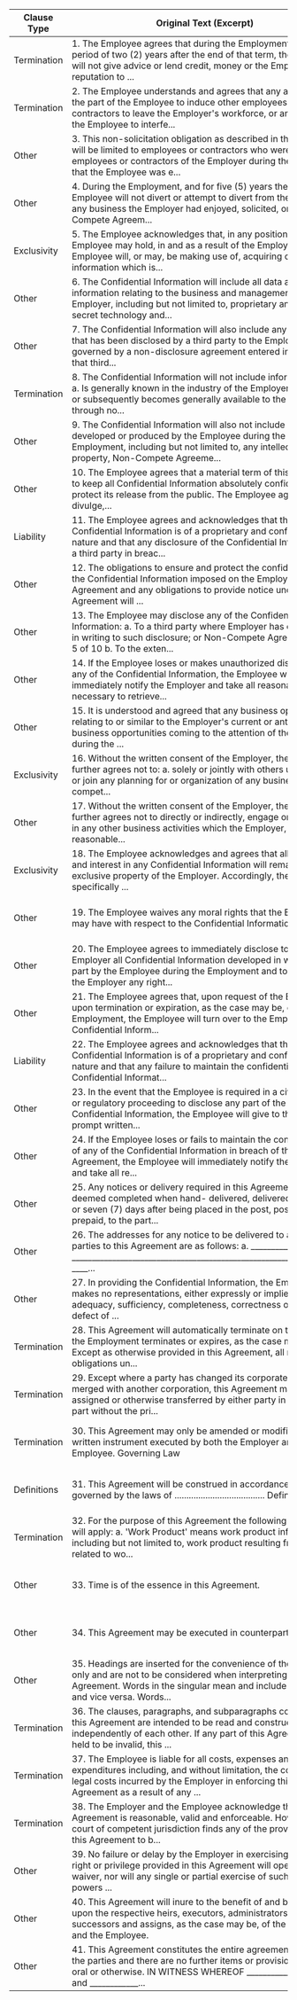 | Clause Type | Original Text (Excerpt) | Summary | Risk? |
|-------------|------------------------|---------|-------|
| Termination | 1. The Employee agrees that during the Employment and for a period of two (2) years after the end of that term, the Employee will not give advice or lend credit, money or the Employee's reputation to ... | Allows ending the agreement with notice. | ❌ |
| Termination | 2. The Employee understands and agrees that any attempt on the part of the Employee to induce other employees or contractors to leave the Employer's workforce, or any effort by the Employee to interfe... | Allows ending the agreement with notice. | ❌ |
| Other | 3. This non-solicitation obligation as described in this section will be limited to employees or contractors who were employees or contractors of the Employer during the period that the Employee was e... | General clause, review for specifics. | ❌ |
| Other | 4. During the Employment, and for five (5) years thereafter, the Employee will not divert or attempt to divert from the Employer any business the Employer had enjoyed, solicited, or Non-Compete Agreem... | General clause, review for specifics. | ❌ |
| Exclusivity | 5. The Employee acknowledges that, in any position the Employee may hold, in and as a result of the Employment, the Employee will, or may, be making use of, acquiring or adding to information which is... | Restricts working with other parties. | ⚠️ |
| Other | 6. The Confidential Information will include all data and information relating to the business and management of the Employer, including but not limited to, proprietary and trade secret technology and... | General clause, review for specifics. | ❌ |
| Other | 7. The Confidential Information will also include any information that has been disclosed by a third party to the Employer and is governed by a non-disclosure agreement entered into between that third... | General clause, review for specifics. | ❌ |
| Termination | 8. The Confidential Information will not include information that: a. Is generally known in the industry of the Employer; b. Is now or subsequently becomes generally available to the public through no... | Allows ending the agreement with notice. | ❌ |
| Other | 9. The Confidential Information will also not include anything developed or produced by the Employee during the Employment, including but not limited to, any intellectual property, Non-Compete Agreeme... | General clause, review for specifics. | ❌ |
| Other | 10. The Employee agrees that a material term of this Agreement to keep all Confidential Information absolutely confidential and protect its release from the public. The Employee agrees not to divulge,... | General clause, review for specifics. | ❌ |
| Liability | 11. The Employee agrees and acknowledges that the Confidential Information is of a proprietary and confidential nature and that any disclosure of the Confidential Information to a third party in breac... | Outlines responsibility for damages. | ❌ |
| Other | 12. The obligations to ensure and protect the confidentiality of the Confidential Information imposed on the Employee in this Agreement and any obligations to provide notice under this Agreement will ... | General clause, review for specifics. | ❌ |
| Other | 13. The Employee may disclose any of the Confidential Information: a. To a third party where Employer has consented in writing to such disclosure; or Non-Compete Agreement Page 5 of 10 b. To the exten... | General clause, review for specifics. | ❌ |
| Other | 14. If the Employee loses or makes unauthorized disclosure of any of the Confidential Information, the Employee will immediately notify the Employer and take all reasonable steps necessary to retrieve... | General clause, review for specifics. | ❌ |
| Other | 15. It is understood and agreed that any business opportunity relating to or similar to the Employer's current or anticipated business opportunities coming to the attention of the Employee during the ... | General clause, review for specifics. | ❌ |
| Exclusivity | 16. Without the written consent of the Employer, the Employee further agrees not to: a. solely or jointly with others undertake or join any planning for or organization of any business activity compet... | Restricts working with other parties. | ❌ |
| Other | 17. Without the written consent of the Employer, the Employee further agrees not to directly or indirectly, engage or participate in any other business activities which the Employer, in its reasonable... | General clause, review for specifics. | ❌ |
| Exclusivity | 18. The Employee acknowledges and agrees that all rights, title and interest in any Confidential Information will remain the exclusive property of the Employer. Accordingly, the Employee specifically ... | Restricts working with other parties. | ⚠️ |
| Other | 19. The Employee waives any moral rights that the Employee may have with respect to the Confidential Information. | General clause, review for specifics. | ❌ |
| Other | 20. The Employee agrees to immediately disclose to the Employer all Confidential Information developed in whole or in part by the Employee during the Employment and to assign to the Employer any right... | General clause, review for specifics. | ❌ |
| Other | 21. The Employee agrees that, upon request of the Employer or upon termination or expiration, as the case may be, of the Employment, the Employee will turn over to the Employer all Confidential Inform... | General clause, review for specifics. | ❌ |
| Liability | 22. The Employee agrees and acknowledges that the Confidential Information is of a proprietary and confidential nature and that any failure to maintain the confidentiality of the Confidential Informat... | Outlines responsibility for damages. | ❌ |
| Other | 23. In the event that the Employee is required in a civil, criminal or regulatory proceeding to disclose any part of the Confidential Information, the Employee will give to the Employer prompt written... | General clause, review for specifics. | ❌ |
| Other | 24. If the Employee loses or fails to maintain the confidentiality of any of the Confidential Information in breach of this Agreement, the Employee will immediately notify the Employer and take all re... | General clause, review for specifics. | ❌ |
| Other | 25. Any notices or delivery required in this Agreement will be deemed completed when hand- delivered, delivered by agent, or seven (7) days after being placed in the post, postage prepaid, to the part... | General clause, review for specifics. | ❌ |
| Other | 26. The addresses for any notice to be delivered to any of the parties to this Agreement are as follows: a. ____________________ __________________________________________________________________ ____... | General clause, review for specifics. | ❌ |
| Other | 27. In providing the Confidential Information, the Employer makes no representations, either expressly or impliedly as to its adequacy, sufficiency, completeness, correctness or its lack of defect of ... | General clause, review for specifics. | ❌ |
| Termination | 28. This Agreement will automatically terminate on the date that the Employment terminates or expires, as the case may be. Except as otherwise provided in this Agreement, all rights and obligations un... | Allows ending the agreement with notice. | ❌ |
| Termination | 29. Except where a party has changed its corporate name or merged with another corporation, this Agreement may not be assigned or otherwise transferred by either party in whole or part without the pri... | Allows ending the agreement with notice. | ❌ |
| Termination | 30. This Agreement may only be amended or modified by a written instrument executed by both the Employer and the Employee. Governing Law | Allows ending the agreement with notice. | ❌ |
| Definitions | 31. This Agreement will be construed in accordance with and governed by the laws of ...................................... Definitions | Defines key terms used in the agreement. | ❌ |
| Termination | 32. For the purpose of this Agreement the following definitions will apply: a. 'Work Product' means work product information, including but not limited to, work product resulting from or related to wo... | Allows ending the agreement with notice. | ❌ |
| Other | 33. Time is of the essence in this Agreement. | General clause, review for specifics. | ❌ |
| Other | 34. This Agreement may be executed in counterpart. | General clause, review for specifics. | ❌ |
| Other | 35. Headings are inserted for the convenience of the parties only and are not to be considered when interpreting this Agreement. Words in the singular mean and include the plural and vice versa. Words... | General clause, review for specifics. | ❌ |
| Termination | 36. The clauses, paragraphs, and subparagraphs contained in this Agreement are intended to be read and construed independently of each other. If any part of this Agreement is held to be invalid, this ... | Allows ending the agreement with notice. | ❌ |
| Termination | 37. The Employee is liable for all costs, expenses and expenditures including, and without limitation, the complete legal costs incurred by the Employer in enforcing this Agreement as a result of any ... | Allows ending the agreement with notice. | ❌ |
| Termination | 38. The Employer and the Employee acknowledge that this Agreement is reasonable, valid and enforceable. However, if a court of competent jurisdiction finds any of the provisions of this Agreement to b... | Allows ending the agreement with notice. | ❌ |
| Other | 39. No failure or delay by the Employer in exercising any power, right or privilege provided in this Agreement will operate as a waiver, nor will any single or partial exercise of such rights, powers ... | General clause, review for specifics. | ❌ |
| Other | 40. This Agreement will inure to the benefit of and be binding upon the respective heirs, executors, administrators, successors and assigns, as the case may be, of the Employer and the Employee. | General clause, review for specifics. | ❌ |
| Other | 41. This Agreement constitutes the entire agreement between the parties and there are no further items or provisions, either oral or otherwise. IN WITNESS WHEREOF ____________________ and ____________... | General clause, review for specifics. | ❌ |
